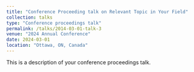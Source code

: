 ```yaml
---
title: "Conference Proceeding talk on Relevant Topic in Your Field"
collection: talks
type: "Conference proceedings talk"
permalink: /talks/2014-03-01-talk-3
venue: "2024 Annual Conference"
date: 2024-03-01
location: "Ottawa, ON, Canada"
---
```


This is a description of your conference proceedings talk.
